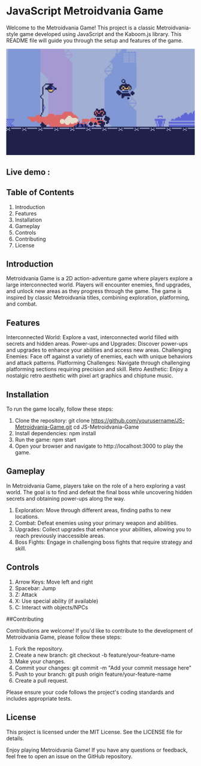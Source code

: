 # JavaScript Metroidvania Game

Welcome to the Metroidvania Game! This project is a classic Metroidvania-style game developed using JavaScript and the Kaboom.js library. This README file will guide you through the setup and features of the game.

![image of the game](./screenshot.png)

## Live demo : 

## Table of Contents
1. Introduction
2. Features
3. Installation
4. Gameplay
5. Controls
6. Contributing
7. License

## Introduction

Metroidvania Game is a 2D action-adventure game where players explore a large interconnected world. Players will encounter enemies, find upgrades, and unlock new areas as they progress through the game. The game is inspired by classic Metroidvania titles, combining exploration, platforming, and combat.

## Features

Interconnected World: Explore a vast, interconnected world filled with secrets and hidden areas.
Power-ups and Upgrades: Discover power-ups and upgrades to enhance your abilities and access new areas.
Challenging Enemies: Face off against a variety of enemies, each with unique behaviors and attack patterns.
Platforming Challenges: Navigate through challenging platforming sections requiring precision and skill.
Retro Aesthetic: Enjoy a nostalgic retro aesthetic with pixel art graphics and chiptune music.

## Installation

To run the game locally, follow these steps:

1. Clone the repository: 
git clone https://github.com/yourusername/JS-Metroidvania-Game.git
cd JS-Metroidvania-Game
2. Install dependencies: npm install
3. Run the game: npm start
4. Open your browser and navigate to http://localhost:3000 to play the game.

## Gameplay
In Metroidvania Game, players take on the role of a hero exploring a vast world. The goal is to find and defeat the final boss while uncovering hidden secrets and obtaining power-ups along the way.

1. Exploration: Move through different areas, finding paths to new locations.
2. Combat: Defeat enemies using your primary weapon and abilities.
3. Upgrades: Collect upgrades that enhance your abilities, allowing you to reach previously inaccessible areas.
4. Boss Fights: Engage in challenging boss fights that require strategy and skill.

## Controls

1. Arrow Keys: Move left and right
2. Spacebar: Jump
3. Z: Attack
4. X: Use special ability (if available)
5. C: Interact with objects/NPCs

##Contributing

Contributions are welcome! If you'd like to contribute to the development of Metroidvania Game, please follow these steps:

1. Fork the repository.
2. Create a new branch: git checkout -b feature/your-feature-name
3. Make your changes.
4. Commit your changes: git commit -m "Add your commit message here"
5. Push to your branch: git push origin feature/your-feature-name
6. Create a pull request.

Please ensure your code follows the project's coding standards and includes appropriate tests.

## License

This project is licensed under the MIT License. See the LICENSE file for details.

Enjoy playing Metroidvania Game! If you have any questions or feedback, feel free to open an issue on the GitHub repository.









